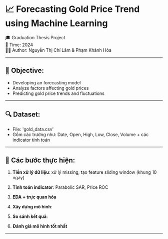 # 📈 Forecasting Gold Price Trend using Machine Learning

🎓 Graduation Thesis Project  
📅 Time: 2024  
👩‍💻 Author: Nguyễn Thị Chí Lâm & Phạm Khánh Hòa

---

## 🧠 Objective:
  - Developing an forecasting model
  - Analyze factors affecting gold prices
  - Predicting gold price trends and fluctuations
---

## 🔍 Dataset:
  - File: 'gold_data.csv'  
  - Gồm các trường như: Date, Open, High, Low, Close, Volume + các indicator tính toán

---

## 🔧 Các bước thực hiện:
1. **Tiền xử lý dữ liệu**: xử lý missing, tạo feature sliding window (khung 10 ngày)
2. **Tính toán indicator**: Parabolic SAR, Price ROC
3. **EDA + trực quan hóa**
4. **Xây dựng mô hình**:
   
5. **So sánh kết quả**: 
6. **Đánh giá mô hình tốt nhất**

---

